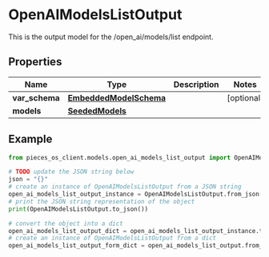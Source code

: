 # OpenAIModelsListOutput

This is the output model for the /open_ai/models/list endpoint.

## Properties

Name | Type | Description | Notes
------------ | ------------- | ------------- | -------------
**var_schema** | [**EmbeddedModelSchema**](EmbeddedModelSchema) |  | [optional] 
**models** | [**SeededModels**](SeededModels) |  | 

## Example

```python
from pieces_os_client.models.open_ai_models_list_output import OpenAIModelsListOutput

# TODO update the JSON string below
json = "{}"
# create an instance of OpenAIModelsListOutput from a JSON string
open_ai_models_list_output_instance = OpenAIModelsListOutput.from_json(json)
# print the JSON string representation of the object
print(OpenAIModelsListOutput.to_json())

# convert the object into a dict
open_ai_models_list_output_dict = open_ai_models_list_output_instance.to_dict()
# create an instance of OpenAIModelsListOutput from a dict
open_ai_models_list_output_form_dict = open_ai_models_list_output.from_dict(open_ai_models_list_output_dict)
```



